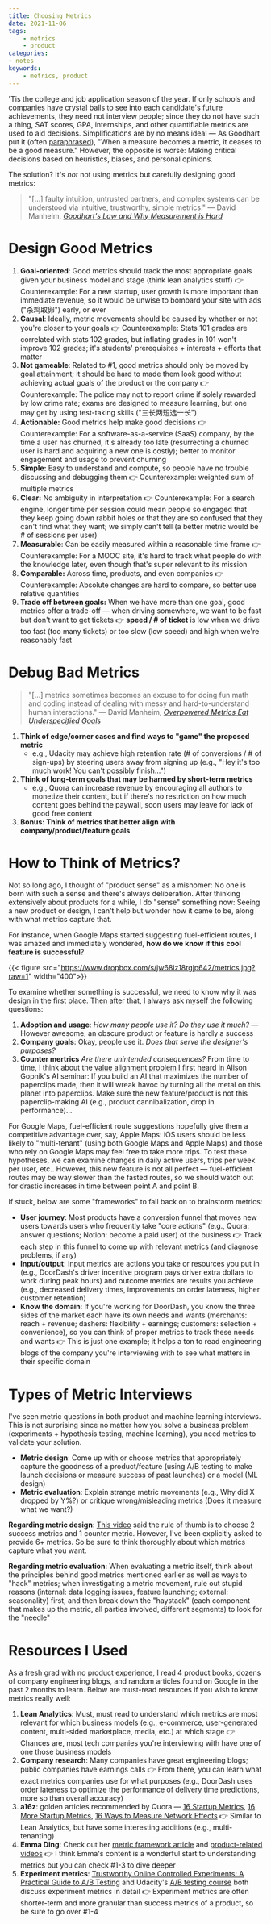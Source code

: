 ```yaml
---
title: Choosing Metrics
date: 2021-11-06
tags:
    - metrics
    - product
categories:
- notes
keywords:
    - metrics, product
---
```



'Tis the college and job application season of the year. If only schools and companies have crystal balls to see into each candidate's future achievements, they need not interview people; since they do not have such a thing, SAT scores, GPA, internships, and other quantifiable metrics are used to aid decisions. Simplifications are by no means ideal — As Goodhart put it (often [paraphrased](https://en.wikipedia.org/wiki/Goodhart%27s_law)), "When a measure becomes a metric, it ceases to be a good measure." However, the opposite is worse: Making critical decisions based on heuristics, biases, and personal opinions.

The solution? It's *not* not using metrics but carefully designing good metrics:

> "[...] faulty intuition, untrusted partners, and complex systems can be understood via intuitive, trustworthy, simple metrics." — David Manheim, [*Goodhart's Law and Why Measurement is Hard*](https://www.ribbonfarm.com/2016/06/09/goodharts-law-and-why-measurement-is-hard/)

# Design Good Metrics

1. **Goal-oriented**: Good metrics should track the most appropriate goals given your business model and stage (think lean analytics stuff) 👉 Counterexample: For a new startup, user growth is more important than immediate revenue, so it would be unwise to bombard your site with ads ("杀鸡取卵") early, or ever
2. **Causal**: Ideally, metric movements should be caused by whether or not you're closer to your goals 👉 Counterexample: Stats 101 grades are correlated with stats 102 grades, but inflating grades in 101 won't improve 102 grades; it's students' prerequisites + interests + efforts that matter
3. **Not gameable**: Related to #1, good metrics should only be moved by goal attainment; it should be hard to made them look good without achieving actual goals of the product or the company 👉 Counterexample: The police may not to report crime if solely rewarded by low crime rate; exams are designed to measure learning, but one may get by using test-taking skills ("三长两短选一长") 
4. **Actionable:** Good metrics help make good decisions 👉 Counterexample: For a software-as-a-service (SaaS) company, by the time a user has churned, it's already too late (resurrecting a churned user is hard and acquiring a new one is costly); better to monitor engagement and usage to prevent churning
5. **Simple:** Easy to understand and compute, so people have no trouble discussing and debugging them 👉 Counterexample: weighted sum of multiple metrics 
6. **Clear:** No ambiguity in interpretation 👉 Counterexample: For a search engine, longer time per session could mean people so engaged that they keep going down rabbit holes or that they are so confused that they can't find what they want; we simply can't tell (a better metric would be # of sessions per user)
7. **Measurable**: Can be easily measured within a reasonable time frame 👉 Counterexample: For a MOOC site, it's hard to track what people do with the knowledge later, even though that's super relevant to its mission
8. **Comparable:** Across time, products, and even companies 👉 Counterexample: Absolute changes are hard to compare, so better use relative quantities
9. **Trade off between goals:** When we have more than one goal, good metrics offer a trade-off — when driving somewhere, we want to be fast but don't want to get tickets 👉 **speed / # of ticket** is low when we drive too fast (too many tickets) or too slow (low speed) and high when we're reasonably fast

# Debug Bad Metrics
    
> "[...] metrics sometimes becomes an excuse to for doing fun math and coding instead of dealing with messy and hard-to-understand human interactions." — David Manheim, [*Overpowered Metrics Eat Underspecified Goals*](https://www.ribbonfarm.com/2016/09/29/soft-bias-of-underspecified-goals/)

1. **Think of edge/corner cases and find ways to "game" the proposed metric**
    - e.g., Udacity may achieve high retention rate (# of conversions / # of sign-ups) by steering users away from signing up (e.g., "Hey it's too much work! You can't possibly finish...")
2. **Think of long-term goals that may be harmed by short-term metrics**
    - e.g., Quora can increase revenue by encouraging all authors to monetize their content, but if there's no restriction on how much content goes behind the paywall, soon users may leave for lack of good free content
3. **Bonus: Think of metrics that better align with company/product/feature goals**


# How to Think of Metrics?

Not so long ago, I thought of "product sense" as a misnomer: No one is born with such a sense and there's always deliberation. After thinking extensively about products for a while, I do "sense" something now: Seeing a new product or design, I can't help but wonder how it came to be, along with what metrics capture that.

For instance, when Google Maps started suggesting fuel-efficient routes, I was amazed and immediately wondered, **how do we know if this cool feature is successful**? 

{{< figure src="https://www.dropbox.com/s/jw68iz18rgjp642/metrics.jpg?raw=1" width="400">}}

To examine whether something is successful, we need to know why it was design in the first place. Then after that, I always ask myself the following questions:
1. **Adoption and usage**: *How many people use it? Do they use it much?*  — However awesome, an obscure product or feature is hardly a success
2. **Company goals**: Okay, people use it. *Does that serve the designer's purposes?*
3. **Counter mertrics** *Are there unintended consequences?*  From time to time, I think about the [value alignment problem](https://deepmind.com/research/publications/2020/Artificial-Intelligence-Values-and-Alignment) I first heard in Alison Gopnik's AI seminar: If you build an AI that maximizes the number of paperclips made, then it will wreak havoc by turning all the metal on this planet into paperclips. Make sure the new feature/product is not this paperclip-making AI (e.g., product cannibalization, drop in performance)...

For Google Maps, fuel-efficient route suggestions hopefully give them a competitive advantage over, say, Apple Maps: iOS users should be less likely to "multi-tenant" (using both Google Maps and Apple Maps) and those who rely on Google Maps may feel free to take more trips. To test these hypotheses, we can examine changes in daily active users, trips per week per user, etc.. However, this new feature is not all perfect  — fuel-efficient routes may be way slower than the fasted routes, so we should watch out for drastic increases in time between point A and point B.


If stuck, below are some "frameworks" to fall back on to brainstorm metrics:

- **User journey**: Most products have a conversion funnel that moves new users towards users who frequently take "core actions" (e.g., Quora: answer questions; Notion: become a paid user) of the business 👉 Track each step in this funnel to come up with relevant metrics (and diagnose problems, if any)
- **Input/output**: Input metrics are actions you take or resources you put in (e.g., DoorDash's driver incentive program pays driver extra dollars to work during peak hours) and outcome metrics are results you achieve (e.g., decreased delivery times, improvements on order lateness, higher customer retention)
- **Know the domain**: If you're working for DoorDash, you know the three sides of the market each have its own needs and wants (merchants: reach + revenue; dashers: flexibility + earnings; customers: selection + convenience), so you can think of proper metrics to track these needs and wants 👉 This is just one example; it helps a ton to read engineering blogs of the company you're interviewing with to see what matters in their specific domain

# Types of Metric Interviews

I've seen metric questions in both product and machine learning interviews. This is not surprising since no matter how you solve a business problem (experiments + hypothesis testing, machine learning), you need metrics to validate your solution.

- **Metric design**: Come up with or choose metrics that appropriately capture the goodness of a product/feature (using A/B testing to make launch decisions or measure success of past launches) or a model (ML design)
- **Metric evaluation**: Explain strange metric movements (e.g., Why did X dropped by Y%?) or critique wrong/misleading metrics (Does it measure what we want?)

**Regarding metric design**: [This video](https://youtu.be/nPJKFWMiIC8) said the rule of thumb is to choose 2 success metrics and 1 counter metric. However, I've been explicitly asked to provide 6+ metrics. So be sure to think thoroughly about which metrics capture what you want.

**Regarding metric evaluation**: When evaluating a metric itself, think about the principles behind good metrics mentioned earlier as well as ways to "hack" metrics; when investigating a metric movement, rule out stupid reasons (internal: data logging issues, feature launching; external: seasonality) first, and then break down the "haystack" (each component that makes up the metric, all parties involved, different segments) to look for the "needle"

# Resources I Used

As a fresh grad with no product experience, I read 4 product books, dozens of company engineering blogs, and random articles found on Google in the past 2 months to learn. Below are must-read resources if you wish to know metrics really well:

1. **Lean Analytics**: Must, must read to understand which metrics are most relevant for which business models (e.g., e-commerce, user-generated content, multi-sided marketplace, media, etc.) at which stage 👉 Chances are, most tech companies you're interviewing with have one of one those business models
2. **Company research**: Many companies have great engineering blogs; public companies have earnings calls  👉 From there, you can learn what exact metrics companies use for what purposes (e.g., DoorDash uses order lateness to optimize the performance of delivery time predictions, more so than overall accuracy)
2. **a16z**: golden articles recommended by Quora — [16 Startup Metrics](https://a16z.com/2015/08/21/16-metrics/), [16 More Startup Metrics](https://a16z.com/2015/09/23/16-more-metrics/), [16 Ways to Measure Network Effects](https://future.a16z.com/how-to-measure-network-effects/) 👉 Similar to Lean Analytics, but have some interesting additions (e.g., multi-tenanting)
3. **Emma Ding**: Check out her [metric framework article](https://towardsdatascience.com/the-ultimate-guide-to-cracking-business-case-interviews-for-data-scientists-part-1-cb768c37edf4) and [product-related videos](https://www.youtube.com/watch?v=X8u6kr4fxXc&list=PLY1Fi4XflWStFs6tLQ3Gey2Aaq_U4-Xnc) 👉 I think Emma's content is a wonderful start to understanding metrics but you can check #1-3 to dive deeper
4. **Experiment metrics**: [Trustworthy Online Controlled Experiments: A Practical Guide to A/B Testing](https://www.amazon.com/Trustworthy-Online-Controlled-Experiments-Practical/dp/1108724264) and Udacity's [A/B testing course](https://www.udacity.com/course/ab-testing--ud257) both discuss experiment metrics in detail 👉 Experiment metrics are often shorter-term and more granular than success metrics of a product, so be sure to go over #1-4